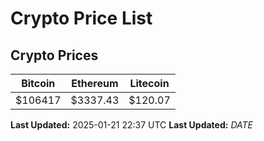 # Crypto Price List

## Crypto Prices
| Bitcoin | Ethereum | Litecoin |
| ------- | -------- | -------- |
| $106417 | $3337.43 | $120.07 |
**Last Updated:** 2025-01-21 22:37 UTC
**Last Updated:** $DATE$
